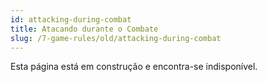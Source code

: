 ```yaml
---
id: attacking-during-combat
title: Atacando durante o Combate
slug: /7-game-rules/old/attacking-during-combat
---
```


Esta página está em construção e encontra-se indisponível.

